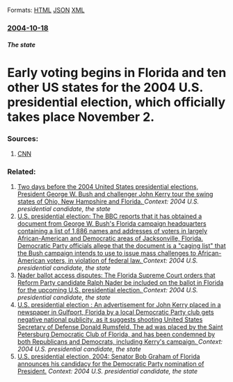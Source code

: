 
Formats: [HTML](/news/2004/10/18/early-voting-begins-in-florida-and-ten-other-us-states-for-the-2004-u-s-presidential-election-which-officially-takes-place-november-2.html)  [JSON](/news/2004/10/18/early-voting-begins-in-florida-and-ten-other-us-states-for-the-2004-u-s-presidential-election-which-officially-takes-place-november-2.json)  [XML](/news/2004/10/18/early-voting-begins-in-florida-and-ten-other-us-states-for-the-2004-u-s-presidential-election-which-officially-takes-place-november-2.xml)  

### [2004-10-18](/news/2004/10/18/index.md)

##### The state
#  Early voting begins in Florida and ten other US states for the 2004 U.S. presidential election, which officially takes place November 2. 




### Sources:

1. [CNN](http://www.cnn.com/2004/ALLPOLITICS/10/18/election.main/index.html)

### Related:

1. [ Two days before the 2004 United States presidential elections, President George W. Bush and challenger John Kerry tour the swing states of Ohio, New Hampshire and Florida. ](/news/2004/10/31/two-days-before-the-2004-united-states-presidential-elections-president-george-w-bush-and-challenger-john-kerry-tour-the-swing-states-of.md) _Context: 2004 U.S. presidential candidate, the state_
2. [ U.S. presidential election: The BBC reports that it has obtained a document from George W. Bush's Florida campaign headquarters containing a list of 1,886 names and addresses of voters in largely African-American and Democratic areas of Jacksonville, Florida. Democratic Party officials allege that the document is a "caging list" that the Bush campaign intends to use to issue mass challenges to African-American voters, in violation of federal law. ](/news/2004/10/27/u-s-presidential-election-the-bbc-reports-that-it-has-obtained-a-document-from-george-w-bush-s-florida-campaign-headquarters-containing.md) _Context: 2004 U.S. presidential candidate, the state_
3. [ Nader ballot access disputes: The Florida Supreme Court orders that Reform Party candidate Ralph Nader be included on the ballot in Florida for the upcoming U.S. presidential election. ](/news/2004/09/18/nader-ballot-access-disputes-the-florida-supreme-court-orders-that-reform-party-candidate-ralph-nader-be-included-on-the-ballot-in-florida.md) _Context: 2004 U.S. presidential candidate, the state_
4. [ U.S. presidential election : An advertisement for John Kerry placed in a newspaper in Gulfport, Florida by a local Democratic Party club gets negative national publicity, as it suggests shooting United States Secretary of Defense Donald Rumsfeld. The ad was placed by the Saint Petersburg Democratic Club of Florida, and has been condemned by both Republicans and Democrats, including Kerry's campaign. ](/news/2004/04/14/u-s-presidential-election-an-advertisement-for-john-kerry-placed-in-a-newspaper-in-gulfport-florida-by-a-local-democratic-party-club-ge.md) _Context: 2004 U.S. presidential candidate, the state_
5. [ U.S. presidential election, 2004: Senator Bob Graham of Florida announces his candidacy for the Democratic Party nomination of President.](/news/2003/02/27/u-s-presidential-election-2004-senator-bob-graham-of-florida-announces-his-candidacy-for-the-democratic-party-nomination-of-president.md) _Context: 2004 U.S. presidential candidate, the state_
